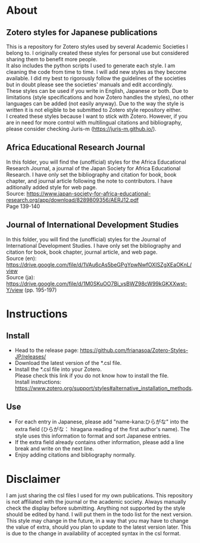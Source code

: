 # About
## Zotero styles for Japanese publications
This is a repository for Zotero styles used by several Academic Societies I belong to. I originally created these styles for personal use but considered sharing them to benefit more people. \
It also includes the python scripts I used to generate each style. I am cleaning the code from time to time. I will add new styles as they become available. I did my best to rigorously follow the guidelines of the societies but in doubt please see the societies' manuals and edit accordingly.\
These styles can be used if you write in English, Japanese or both. Due to limitations (style specifications and how Zotero handles the styles), no other languages can be added (not easily anyway). Due to the way the style is written it is not eligible to be submitted to Zotero style repository either.\
I created these styles because I want to stick with Zotero. However, if you are in need for more control with multilingual citations and bibliography, please consider checking Juris-m (https://juris-m.github.io/).

## Africa Educational Research Journal
In this folder, you will find the (unofficial) styles for the Africa Educational Research Journal, a journal of the Japan Society for Africa Educational Research. I have only set the bibliography and citation for book, book chapter, and journal article following the note to contributors. I have aditionally added style for web page. \
Source: https://www.japan-society-for-africa-educational-research.org/app/download/8289809356/AERJ12.pdf \
Page 139-140

## Journal of International Development Studies
In this folder, you will find the (unofficial) styles for the Journal of International Development Studies. I have only set the bibliography and citation for book, book chapter, journal article, and web page. \
Source (en): https://drive.google.com/file/d/1VAu6cAs5beGPgYpwNwfOXISZgXEaOKnL/view \
Source (ja): https://drive.google.com/file/d/1M0SKuOO7Bi_vsBWZ98cW99kGKXXwst-Y/view (pp. 195-197)

# Instructions
## Install
* Head to the release page: https://github.com/frianasoa/Zotero-Styles-JP/releases/
* Download the latest version of the *.csl file.
* Install the *.csl file into your Zotero. \
Please check this link if you do not know how to install the file. \
Install instructions: https://www.zotero.org/support/styles#alternative_installation_methods.

## Use
* For each entry in Japanese, please add "name-kana:ひらがな" into the extra field (ひらがな： hiragana reading of the first author's name). The style uses this information to format and sort Japanese entries.
* If the extra field already contains other information, please add a line break and write on the next line.
* Enjoy adding citations and bibliography normally.

# Disclaimer
I am just sharing the csl files I used for my own publications. This repository is not affiliated with the journal or the academic society. Always manually check the display before submitting. Anything not supported by the style should be edited by hand. I will put them in the todo list for the next version. \
This style may change in the future, in a way that you may have to change the value of extra, should you plan to update to the latest version later. This is due to the change in availability of accepted syntax in the csl format.